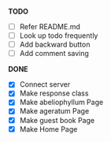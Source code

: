 **TODO**

- [ ] Refer README.md
- [ ] Look up todo frequently
- [ ] Add backward button
- [ ] Add comment saving

**DONE**
- [x] Connect server
- [x] Make response class
- [x] Make abeliophyllum Page
- [x] Make ageratum Page
- [x] Make guest book Page
- [x] Make Home Page